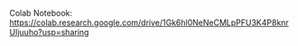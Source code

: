 Colab Notebook: https://colab.research.google.com/drive/1Gk6hl0NeNeCMLpPFU3K4P8knrUIjuuho?usp=sharing
